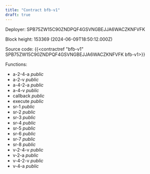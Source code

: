 ```yaml
---
title: "Contract bfb-v1"
draft: true
---
```

Deployer: SPB75ZW15C90ZNDPQF4GSVNGBEJJA6WACZKNFVFK


 



Block height: 153369 (2024-06-09T18:50:12.000Z)

Source code: {{<contractref "bfb-v1" SPB75ZW15C90ZNDPQF4GSVNGBEJJA6WACZKNFVFK bfb-v1>}}

Functions:

* a-2-4-a _public_
* a-2-v _public_
* a-4-2-a _public_
* a-4-v _public_
* callback _public_
* execute _public_
* sr-1 _public_
* sr-2 _public_
* sr-3 _public_
* sr-4 _public_
* sr-5 _public_
* sr-6 _public_
* sr-7 _public_
* sr-8 _public_
* v-2-4-v _public_
* v-2-a _public_
* v-4-2-v _public_
* v-4-a _public_
